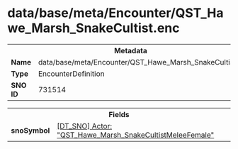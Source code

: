 <h1>data/base/meta/Encounter/QST_Hawe_Marsh_SnakeCultist.enc</h1><table><tr><th colspan="100%">Metadata</th></tr><tr><td><b>Name</b></td><td>data/base/meta/Encounter/QST_Hawe_Marsh_SnakeCultist.enc</td></tr><tr><td><b>Type</b></td><td>EncounterDefinition</td></tr><tr><td><b>SNO ID</b></td><td>731514</td></tr></table>

<table><tr><th colspan="100%">Fields</th></tr><tr><td><b>snoSymbol</b></td><td><a href="..\Actor\QST_Hawe_Marsh_SnakeCultistMeleeFemale.acr.md">[DT_SNO] Actor: "QST_Hawe_Marsh_SnakeCultistMeleeFemale"</a></td></tr></table>

